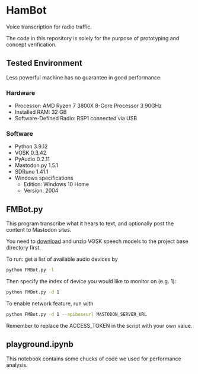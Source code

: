 # HamBot

Voice transcription for radio traffic.

The code in this repository is solely for the purpose of prototyping and concept verification.

## Tested Environment

Less powerful machine has no guarantee in good performance.

### Hardware

- Processor: AMD Ryzen 7 3800X 8-Core Processor 3.90GHz
- Installed RAM: 32 GB
- Software-Defined Radio: RSP1 connected via USB

### Software

- Python 3.9.12
- VOSK 0.3.42
- PyAudio 0.2.11
- Mastodon.py 1.5.1
- SDRuno 1.41.1
- Windows specifications
  - Edition: Windows 10 Home
  - Version: 2004

## FMBot.py

This program transcribe what it hears to text, and optionally post the content to Mastodon sites.

You need to [download](https://alphacephei.com/vosk/models) and unzip VOSK speech models to the project base directory first.

To run: get a list of available audio devices by

```bash
python FMBot.py -l
```

Then specify the index of device you would like to monitor on (e.g. 1):

```bash
python FMBot.py -d 1
```

To enable network feature, run with

```bash
python FMBot.py -d 1 --apibaseurl MASTODON_SERVER_URL
```

Remember to replace the ACCESS_TOKEN in the script with your own value.

## playground.ipynb

This notebook contains some chucks of code we used for performance analysis.

